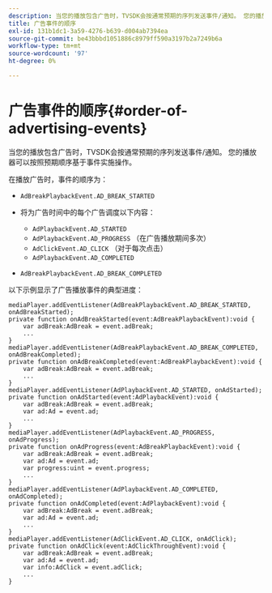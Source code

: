 ```yaml
---
description: 当您的播放包含广告时，TVSDK会按通常预期的序列发送事件/通知。 您的播放器可以按照预期顺序基于事件实施操作。
title: 广告事件的顺序
exl-id: 131b1dc1-3a59-4276-b639-d004ab7394ea
source-git-commit: be43bbbd1051886c8979ff590a3197b2a7249b6a
workflow-type: tm+mt
source-wordcount: '97'
ht-degree: 0%

---
```


# 广告事件的顺序{#order-of-advertising-events}

当您的播放包含广告时，TVSDK会按通常预期的序列发送事件/通知。 您的播放器可以按照预期顺序基于事件实施操作。

<!--<a id="section_69E3CCBC57BB48399799876E83908348"></a>-->

在播放广告时，事件的顺序为：

* `AdBreakPlaybackEvent.AD_BREAK_STARTED`
* 将为广告时间中的每个广告调度以下内容：

   * `AdPlaybackEvent.AD_STARTED`
   * `AdPlaybackEvent.AD_PROGRESS` （在广告播放期间多次）
   * `AdClickEvent.AD_CLICK` （对于每次点击）
   * `AdPlaybackEvent.AD_COMPLETED`

* `AdBreakPlaybackEvent.AD_BREAK_COMPLETED`

以下示例显示了广告播放事件的典型进度：

```
mediaPlayer.addEventListener(AdBreakPlaybackEvent.AD_BREAK_STARTED, onAdBreakStarted); 
private function onAdBreakStarted(event:AdBreakPlaybackEvent):void { 
    var adBreak:AdBreak = event.adBreak; 
    ... 
} 
mediaPlayer.addEventListener(AdBreakPlaybackEvent.AD_BREAK_COMPLETED, onAdBreakCompleted); 
private function onAdBreakCompleted(event:AdBreakPlaybackEvent):void { 
    var adBreak:AdBreak = event.adBreak; 
    ... 
} 
mediaPlayer.addEventListener(AdPlaybackEvent.AD_STARTED, onAdStarted); 
private function onAdStarted(event:AdPlaybackEvent):void { 
    var adBreak:AdBreak = event.adBreak; 
    var ad:Ad = event.ad; 
    ... 
} 
mediaPlayer.addEventListener(AdPlaybackEvent.AD_PROGRESS, onAdProgress); 
private function onAdProgress(event:AdBreakPlaybackEvent):void { 
    var adBreak:AdBreak = event.adBreak; 
    var ad:Ad = event.ad;  
    var progress:uint = event.progress; 
    ... 
} 
mediaPlayer.addEventListener(AdPlaybackEvent.AD_COMPLETED, onAdCompleted); 
private function onAdCompleted(event:AdPlaybackEvent):void { 
    var adBreak:AdBreak = event.adBreak; 
    var ad:Ad = event.ad; 
    ... 
} 
mediaPlayer.addEventListener(AdClickEvent.AD_CLICK, onAdClick); 
private function onAdClick(event:AdClickThroughEvent):void { 
    var adBreak:AdBreak = event.adBreak; 
    var ad:Ad = event.ad; 
    var info:AdClick = event.adClick; 
    ... 
} 
```
